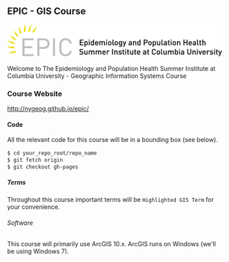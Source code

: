 EPIC - GIS Course
---
![EPIC logo](images/epic_logo_web-01.png)

Welcome to The Epidemiology and Population Health Summer Institute at Columbia University - Geographic Information Systems Course

### Course Website
http://nygeog.github.io/epic/


#### Code
All the relevant code for this course will be in a bounding box (see below).

```
$ cd your_repo_root/repo_name
$ git fetch origin
$ git checkout gh-pages
```
##### Terms
Throughout this course important terms will be  `Highlighted GIS Term` for your convenience.

###### Software
This course will primarily use ArcGIS 10.x. ArcGIS runs on Windows (we'll be using Windows 7). 
